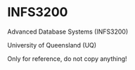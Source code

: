 # INFS3200
Advanced Database Systems (INFS3200)

University of Queensland (UQ)

Only for reference, do not copy anything!
